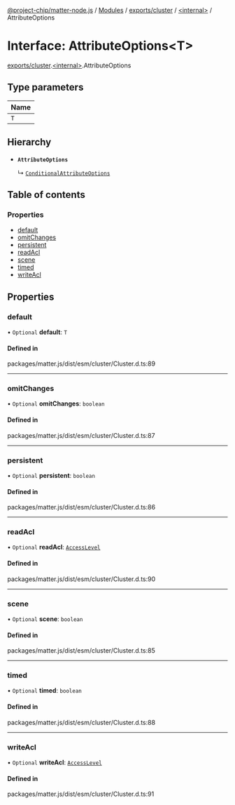 [@project-chip/matter-node.js](../README.md) / [Modules](../modules.md) / [exports/cluster](../modules/exports_cluster.md) / [\<internal\>](../modules/exports_cluster._internal_.md) / AttributeOptions

# Interface: AttributeOptions\<T\>

[exports/cluster](../modules/exports_cluster.md).[\<internal\>](../modules/exports_cluster._internal_.md).AttributeOptions

## Type parameters

| Name |
| :------ |
| `T` |

## Hierarchy

- **`AttributeOptions`**

  ↳ [`ConditionalAttributeOptions`](exports_cluster._internal_.ConditionalAttributeOptions.md)

## Table of contents

### Properties

- [default](exports_cluster._internal_.AttributeOptions.md#default)
- [omitChanges](exports_cluster._internal_.AttributeOptions.md#omitchanges)
- [persistent](exports_cluster._internal_.AttributeOptions.md#persistent)
- [readAcl](exports_cluster._internal_.AttributeOptions.md#readacl)
- [scene](exports_cluster._internal_.AttributeOptions.md#scene)
- [timed](exports_cluster._internal_.AttributeOptions.md#timed)
- [writeAcl](exports_cluster._internal_.AttributeOptions.md#writeacl)

## Properties

### default

• `Optional` **default**: `T`

#### Defined in

packages/matter.js/dist/esm/cluster/Cluster.d.ts:89

___

### omitChanges

• `Optional` **omitChanges**: `boolean`

#### Defined in

packages/matter.js/dist/esm/cluster/Cluster.d.ts:87

___

### persistent

• `Optional` **persistent**: `boolean`

#### Defined in

packages/matter.js/dist/esm/cluster/Cluster.d.ts:86

___

### readAcl

• `Optional` **readAcl**: [`AccessLevel`](../enums/exports_cluster.AccessLevel.md)

#### Defined in

packages/matter.js/dist/esm/cluster/Cluster.d.ts:90

___

### scene

• `Optional` **scene**: `boolean`

#### Defined in

packages/matter.js/dist/esm/cluster/Cluster.d.ts:85

___

### timed

• `Optional` **timed**: `boolean`

#### Defined in

packages/matter.js/dist/esm/cluster/Cluster.d.ts:88

___

### writeAcl

• `Optional` **writeAcl**: [`AccessLevel`](../enums/exports_cluster.AccessLevel.md)

#### Defined in

packages/matter.js/dist/esm/cluster/Cluster.d.ts:91
